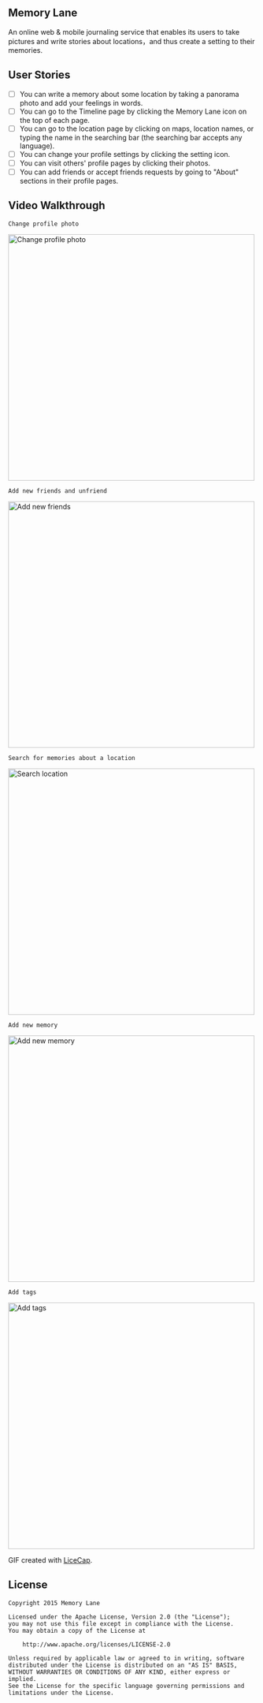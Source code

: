 
## Memory Lane

An online web & mobile journaling service that enables its users to take pictures and write stories about locations，and thus create a setting to their memories.

## User Stories

* [ ] You can write a memory about some location by taking a panorama photo and add your feelings in words. 
* [ ] You can go to the Timeline page by clicking the Memory Lane icon on the top of each page.
* [ ] You can go to the location page by clicking on maps, location names, or typing the name in the searching bar (the searching bar accepts any language).
* [ ] You can change your profile settings by clicking the setting icon.
* [ ] You can visit others' profile pages by clicking their photos.
* [ ] You can add friends or accept friends requests by going to "About" sections in their profile pages.

## Video Walkthrough 

    Change profile photo
<img src='http://i.imgur.com/1Fg3HbX.gif' title='Change profile photo' width='500' alt='Change profile photo' />

    Add new friends and unfriend
<img src='http://i.imgur.com/RCzaNDa.gif' title='Add new friends' width='500' alt='Add new friends' />

    Search for memories about a location
<img src='http://i.imgur.com/0R1ggXW.gif' title='Search location' width='500' alt='Search location' />

    Add new memory
<img src='http://i.imgur.com/13bARxk.gif' title='Add new memory' width='500' alt='Add new memory' />
    
    Add tags
<img src='http://i.imgur.com/P2UdYzL.gif' title='Add tags' width='500' alt='Add tags' />

GIF created with [LiceCap](http://www.cockos.com/licecap/).

## License

    Copyright 2015 Memory Lane

    Licensed under the Apache License, Version 2.0 (the "License");
    you may not use this file except in compliance with the License.
    You may obtain a copy of the License at

        http://www.apache.org/licenses/LICENSE-2.0

    Unless required by applicable law or agreed to in writing, software
    distributed under the License is distributed on an "AS IS" BASIS,
    WITHOUT WARRANTIES OR CONDITIONS OF ANY KIND, either express or implied.
    See the License for the specific language governing permissions and
    limitations under the License.
